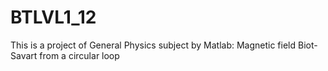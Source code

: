 # BTLVL1_12
This is a project of General Physics subject by Matlab: Magnetic field Biot-Savart from a circular loop
